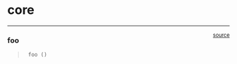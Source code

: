 # core


<!-- WARNING: THIS FILE WAS AUTOGENERATED! DO NOT EDIT! -->

------------------------------------------------------------------------

<a
href="https://github.com/Vijesh2/nbdev-box/blob/main/nbdev_box/core.py#L9"
target="_blank" style="float:right; font-size:smaller">source</a>

### foo

>      foo ()
